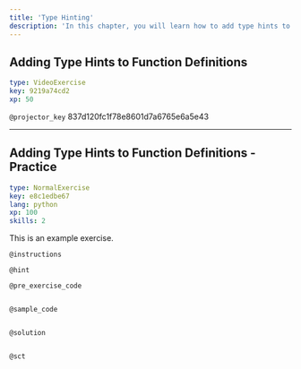 ```yaml
---
title: 'Type Hinting'
description: 'In this chapter, you will learn how to add type hints to your variables and function definitions so that you can perform static checking on your scripts. This will help ensure that your code is tested and will not produce surprising behavior in production.'
---
```


## Adding Type Hints to Function Definitions

```yaml
type: VideoExercise
key: 9219a74cd2
xp: 50
```

`@projector_key`
837d120fc1f78e8601d7a6765e6a5e43

---

## Adding Type Hints to Function Definitions - Practice

```yaml
type: NormalExercise
key: e8c1edbe67
lang: python
xp: 100
skills: 2
```

This is an example exercise.

`@instructions`


`@hint`


`@pre_exercise_code`
```{python}

```

`@sample_code`
```{python}

```

`@solution`
```{python}

```

`@sct`
```{python}

```
